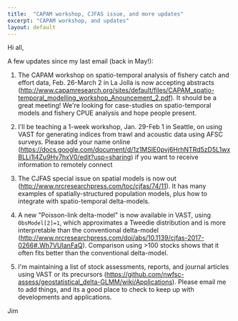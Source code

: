 ```yaml
---
title:  "CAPAM workshop, CJFAS issue, and more updates"
excerpt: "CAPAM workshop, and updates"
layout: default
---
```


Hi all,

A few updates since my last email (back in May!):

1.  The CAPAM workshop on spatio-temporal analysis of fishery catch and effort data, Feb. 26-March 2 in La Jolla is now accepting abstracts (http://www.capamresearch.org/sites/default/files/CAPAM_spatio-temporal_modelling_workshop_Anouncement_2.pdf).  It should be a great meeting!  We're looking for case-studies on spatio-temporal models and fishery CPUE analysis and hope people present.

2.  I'll be teaching a 1-week workshop, Jan. 29-Feb 1 in Seattle, on using VAST for generating indices from trawl and acoustic data using AFSC surveys.  Please add your name online (https://docs.google.com/document/d/1z1MSlE0pvj6HrhNTRd5zD5L1wxBLLi1l4Zu9Hv7hxV0/edit?usp=sharing) if you want to receive information to remotely connect

3.  The CJFAS special issue on spatial models is now out (http://www.nrcresearchpress.com/toc/cjfas/74/11).  It has many examples of spatially-structured population models, plus how to integrate with spatio-temporal delta-models.

4.  A new "Poisson-link delta-model" is now available in VAST, using `ObsModel[2]=1`, which approximates a Tweedie distribution and is more interpretable than the conventional delta-model (http://www.nrcresearchpress.com/doi/abs/10.1139/cjfas-2017-0266#.Wh7VUIanFaQ).  Comparison using >100 stocks shows that it often fits better than the conventional delta-model.

5.  I'm maintaining a list of stock assessments, reports, and journal articles using VAST or its precursors (https://github.com/nwfsc-assess/geostatistical_delta-GLMM/wiki/Applications). Please email me to add things, and its a good place to check to keep up with developments and applications.

Jim